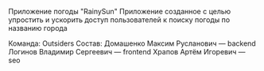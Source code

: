 Приложение погоды "RainySun"
Приложение созданное с целью упростить и ускорить доступ пользователей к поиску погоды по названию города

Команда: Outsiders
Состав: 
  Домашенко Максим Русланович — backend
  Логинов Владимир Сергеевич — frontend
  Храпов Артём Игоревич — seo
